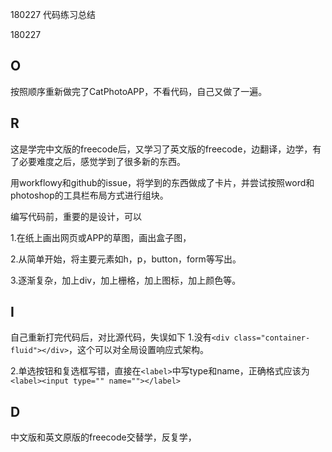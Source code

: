 180227 代码练习总结

180227

## O
 按照顺序重新做完了CatPhotoAPP，不看代码，自己又做了一遍。

## R
这是学完中文版的freecode后，又学习了英文版的freecode，边翻译，边学，有了必要难度之后，感觉学到了很多新的东西。

用workflowy和github的issue，将学到的东西做成了卡片，并尝试按照word和photoshop的工具栏布局方式进行组块。

编写代码前，重要的是设计，可以

1.在纸上画出网页或APP的草图，画出盒子图，

2.从简单开始，将主要元素如h，p，button，form等写出。

3.逐渐复杂，加上div，加上栅格，加上图标，加上颜色等。

## I
自己重新打完代码后，对比源代码，失误如下
 1.没有`<div class="container-fluid"></div>`，这个可以对全局设置响应式架构。

  2.单选按钮和复选框写错，直接在`<label>`中写type和name，正确格式应该为
`<label><input type="" name=""></label>`

## D

中文版和英文原版的freecode交替学，反复学，
 



